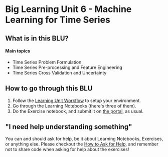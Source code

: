 # Big Learning Unit 6 - Machine Learning for Time Series


## What is in this BLU?

#### Main topics

- Time Series Problem Formulation
- Time Series Pre-processing and Feature Engineering
- Time Series Cross Validation and Uncertainty

## How to go through this BLU

1. Follow the [Learning Unit Workflow](https://github.com/LDSSA/batch6-students#learning-unit-workflow) to setup your environment.
1. Go through the Learning Notebooks (there's three of them).
1. Do the Exercise notebook, and submit it on [the portal](https://portal.lisbondatascience.org), as usual.


## "I need help understanding something"

You can and should ask for help, be it about Learning Notebooks, Exercises, or anything else. Please checkout the [How to Ask for Help](https://github.com/LDSSA/wiki/wiki/How-to-ask-for-and-give-help), and remember not to share code when asking for help about the exercises!  
